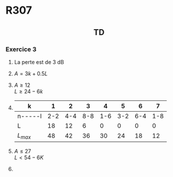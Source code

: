 # R307

## <center> TD


### Exercice 3


1) La perte est de 3 dB
2) $A = 3k +0.5L$
3) $A \geq 12$  
   $L \geq 24-6k$ 
4)  | k     | 1   | 2   | 3   | 4   | 5   | 6   | 7   |
    | -----   | --- | --- | --- | --- | --- | --- | --- |
    | n-----l | 2-2 | 4-4 | 8-8 | 1-6 | 3-2 | 6-4 | 1-8 |
    | L       | 18  | 12  | 6   | 0   | 0   | 0   | 0   |
    | $L_{max}$ | 48  | 42  | 36  | 30  | 24  | 18  | 12  |

5) $A \leq 27$  
   $L < 54-6K$

6) 